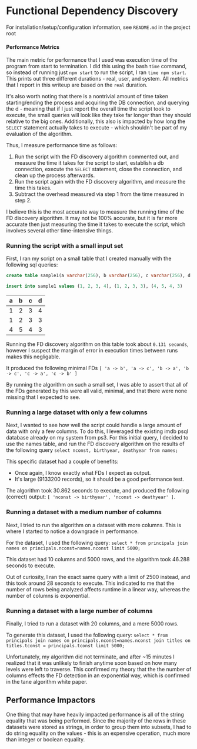 # Functional Dependency Discovery

For installation/setup/configuration information, see `README.md` in the project root

#### Performance Metrics

The main metric for performance that I used was execution time of the program from start to termination. I did this using the bash `time` command, so instead of running just `npm start` to run the script, I ran `time npm start`. This prints out three different durations - real, user, and system. All metrics that I report in this writeup are based on the `real` duration.

It's also worth noting that there is a nontrivial amount of time taken starting/ending the process and acquiring the DB connection, and querying the d - meaning that if I just report the overall time the script took to execute, the small queries will look like they take far longer than they should relative to the big ones. Additionally, this also is impacted by how long the `SELECT` statement actually takes to execute - which shouldn't be part of my evaluation of the algorithm.

Thus, I measure performance time as follows:

1. Run the script with the FD discovery algorithm commented out, and measure the time it takes for the script to start, establish a db connection, execute the `SELECT` statement, close the connection, and clean up the process afterwards.
2. Run the script again with the FD discovery algorithm, and measure the time this takes.
3. Subtract the overhead measured via step 1 from the time measured in step 2.

I believe this is the most accurate way to measure the running time of the FD discovery algorithm. It may not be 100% accurate, but it is far more accurate then just measuring the time it takes to execute the script, which involves several other time-intensive things.

### Running the script with a small input set

First, I ran my script on a small table that I created manually with the following sql queries:

```sql
create table sample1(a varchar(256), b varchar(256), c varchar(256), d varchar(256))

insert into sample1 values (1, 2, 3, 4), (1, 2, 3, 3), (4, 5, 4, 3)
```

| a   | b   | c   | d   |
| --- | --- | --- | --- |
| 1   | 2   | 3   | 4   |
| 1   | 2   | 3   | 3   |
| 4   | 5   | 4   | 3   |

Running the FD discovery algorithm on this table took about `0.131 seconds`, however I suspect the margin of error in execution times between runs makes this negligable.

It produced the following minimal FDs `[ 'a -> b', 'a -> c', 'b -> a', 'b -> c', 'c -> a', 'c -> b' ]`

By running the algorithm on such a small set, I was able to assert that all of the FDs generated by this were all valid, minimal, and that there were none missing that I expected to see.

### Running a large dataset with only a few columns

Next, I wanted to see how well the script could handle a large amount of data with only a few columns. To do this, I leveraged the existing imdb psql database already on my system from ps3. For this initial query, I decided to use the names table, and run the FD discovery algorithm on the results of the following query
`select nconst, birthyear, deathyear from names;`

This specific dataset had a couple of benefits:

- Once again, I know exactly what FDs I expect as output.
- It's large (9133200 records), so it should be a good performance test.

The algorithm took 30.862 seconds to execute, and produced the following (correct) output: `[ 'nconst -> birthyear', 'nconst -> deathyear' ]`.

### Running a dataset with a medium number of columns

Next, I tried to run the algorithm on a dataset with more columns. This is where I started to notice a downgrade in performance.

For the dataset, I used the following query:
`select * from principals join names on principals.nconst=names.nconst limit 5000;`

This dataset had 10 columns and 5000 rows, and the algorithm took 46.288 seconds to execute.

Out of curiosity, I ran the exact same query with a limit of 2500 instead, and this took around 28 seconds to execute. This indicated to me that the number of rows being analyzed affects runtime in a linear way, whereas the number of columns is exponential.

### Running a dataset with a large number of columns

Finally, I tried to run a dataset with 20 columns, and a mere 5000 rows.

To generate this dataset, I used the following query:
`select * from principals join names on principals.nconst=names.nconst join titles on titles.tconst = principals.tconst limit 5000;`

Unfortunately, my algorithm did not terminate, and after ~15 minutes I realized that it was unlikely to finish anytime soon based on how many levels were left to traverse. This confirmed my theory that the the number of columns effects the FD detection in an exponential way, which is confirmed in the tane algorithm white paper.

## Performance Impactors

One thing that may have heavily impacted performance is all of the string equality that was being performed. Since the majority of the rows in these datasets were stored as strings, in order to group them into subsets, I had to do string equality on the values - this is an expensive operation, much more than integer or boolean equality.
